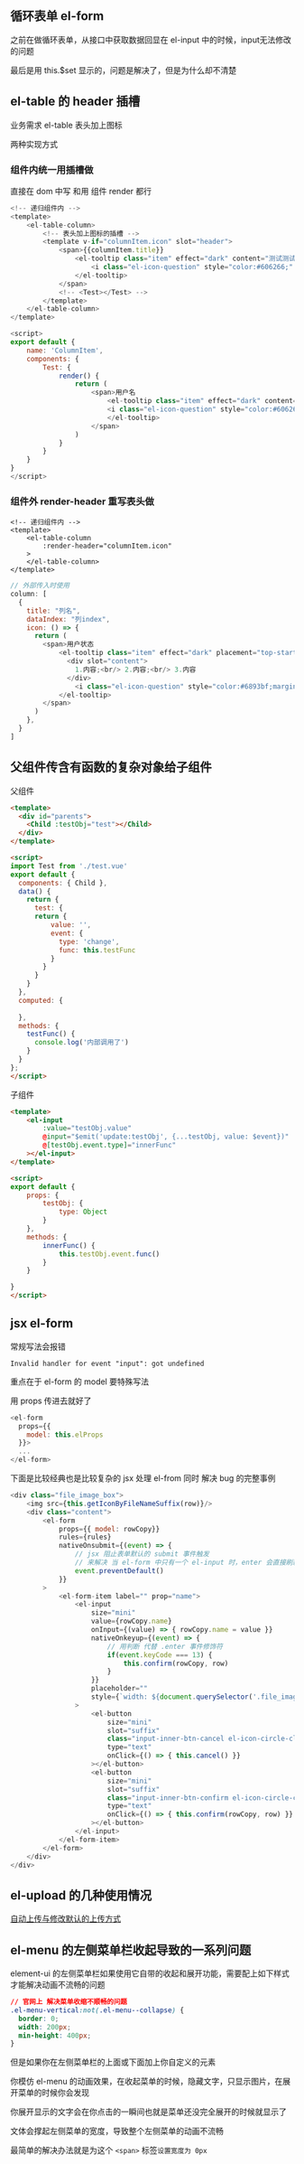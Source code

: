 ## 循环表单 el-form
之前在做循环表单，从接口中获取数据回显在 el-input 中的时候，input无法修改的问题

最后是用 this.$set 显示的，问题是解决了，但是为什么却不清楚

## el-table 的 header 插槽
业务需求 el-table 表头加上图标

两种实现方式
### 组件内统一用插槽做

直接在 dom 中写 和用 组件 render 都行
```js
<!-- 递归组件内 -->
<template>
    <el-table-column>   
        <!-- 表头加上图标的插槽 -->
        <template v-if="columnItem.icon" slot="header">
            <span>{{columnItem.title}}
                <el-tooltip class="item" effect="dark" content="测试测试" placement="top-start">
                    <i class="el-icon-question" style="color:#606266;" />
                </el-tooltip>
            </span>
            <!-- <Test></Test> -->
        </template>
    </el-table-column>
</template>

<script>
export default {
    name: 'ColumnItem',
    components: {
        Test: {
            render() {
                return (
                    <span>用户名
                        <el-tooltip class="item" effect="dark" content="测试测试" placement="top-start">
                        <i class="el-icon-question" style="color:#606266;" />
                        </el-tooltip>
                    </span>
                )
            } 
        }
    }
}
</script>

```
### 组件外 render-header 重写表头做
```vue
<!-- 递归组件内 -->
<template>
    <el-table-column
        :render-header="columnItem.icon"
    >   
    </el-table-column>
</template>
```

```js
// 外部传入时使用
column: [
  {
    title: "列名",
    dataIndex: "列index",
    icon: () => {
      return (
        <span>用户状态
            <el-tooltip class="item" effect="dark" placement="top-start" >
              <div slot="content">
                1.内容;<br/> 2.内容;<br/> 3.内容
              </div>
                <i class="el-icon-question" style="color:#6893bf;margin: 0px 3px;font-size: 18px; cursor: pointer;" />
            </el-tooltip>
        </span>
      )
    },
  }
]
```

## 父组件传含有函数的复杂对象给子组件
父组件
```html
<template>
  <div id="parents">
    <Child :testObj="test"></Child>
  </div>
</template>

<script>
import Test from './test.vue'
export default {
  components: { Child },
  data() {
    return {
      test: {
      return {
          value: '',
          event: {
            type: 'change',
            func: this.testFunc
          }
        }
      }
    }
  },
  computed: {
    
  },
  methods: {
    testFunc() {
      console.log('内部调用了')
    }
  }
};
</script>
```
子组件
```html
<template>
    <el-input
        :value="testObj.value" 
        @input="$emit('update:testObj', {...testObj, value: $event})"
        @[testObj.event.type]="innerFunc"  
    ></el-input>
</template>

<script>
export default {
    props: {
        testObj: {
            type: Object
        }
    },
    methods: {
        innerFunc() {
            this.testObj.event.func()
        }
    }

}
</script>
```

## jsx el-form
常规写法会报错
```
Invalid handler for event "input": got undefined
```
重点在于 el-form 的 model 要特殊写法

用 props 传进去就好了
```js
<el-form
  props={{
    model: this.elProps
  }}>
  ...
</el-form>
```
下面是比较经典也是比较复杂的 jsx 处理 el-from 同时 解决 bug 的完整事例
```js
<div class="file_image_box">
    <img src={this.getIconByFileNameSuffix(row)}/>
    <div class="content">
        <el-form 
            props={{ model: rowCopy}} 
            rules={rules}
            nativeOnsubmit={(event) => {
                // jsx 阻止表单默认的 submit 事件触发
                // 来解决 当 el-form 中只有一个 el-input 时，enter 会直接刷新页面的 bug  
                event.preventDefault() 
            }}
        >
            <el-form-item label="" prop="name">
                <el-input 
                    size="mini" 
                    value={rowCopy.name} 
                    onInput={(value) => { rowCopy.name = value }}
                    nativeOnkeyup={(event) => {
                        // 用判断 代替 .enter 事件修饰符
                        if(event.keyCode === 13) {
                            this.confirm(rowCopy, row)
                        } 
                    }} 
                    placeholder=""
                    style={`width: ${document.querySelector('.file_image_box').clientWidth - 80}px`}
                >
                    <el-button 
                        size="mini" 
                        slot="suffix" 
                        class="input-inner-btn-cancel el-icon-circle-close" 
                        type="text"
                        onClick={() => { this.cancel() }}
                    ></el-button>
                    <el-button 
                        size="mini" 
                        slot="suffix" 
                        class="input-inner-btn-confirm el-icon-circle-check" 
                        type="text"
                        onClick={() => { this.confirm(rowCopy, row) }}
                    ></el-button>
                </el-input>
            </el-form-item>
        </el-form>
    </div>
</div>
```

## el-upload 的几种使用情况
[自动上传与修改默认的上传方式](https://www.jianshu.com/p/b141b968723c)

## el-menu 的左侧菜单栏收起导致的一系列问题

element-ui 的左侧菜单栏如果使用它自带的收起和展开功能，需要配上如下样式才能解决动画不流畅的问题

```css
// 官网上 解决菜单收缩不顺畅的问题
.el-menu-vertical:not(.el-menu--collapse) {
  border: 0;
  width: 200px;
  min-height: 400px;
}
```
但是如果你在左侧菜单栏的上面或下面加上你自定义的元素

你模仿 el-menu 的动画效果，在收起菜单的时候，隐藏文字，只显示图片，在展开菜单的时候你会发现

你展开显示的文字会在你点击的一瞬间也就是菜单还没完全展开的时候就显示了

文体会撑起左侧菜单的宽度，导致整个左侧菜单的动画不流畅

最简单的解决办法就是为这个 `<span>` 标签`设置宽度为 0px`
